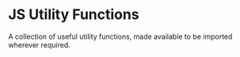 # JS Utility Functions

A collection of useful utility functions, made available to be imported wherever required.


